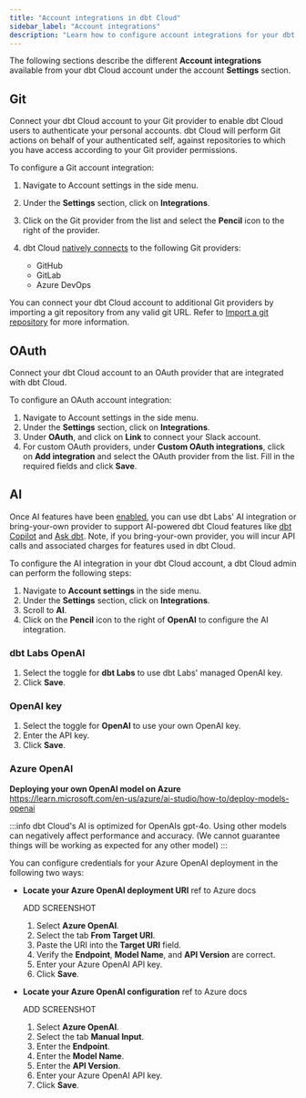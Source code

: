 ```yaml
---
title: "Account integrations in dbt Cloud"
sidebar_label: "Account integrations" 
description: "Learn how to configure account integrations for your dbt Cloud account."
---
```


The following sections describe the different **Account integrations** available from your dbt Cloud account under the account **Settings** section.

<Lightbox src="/img/docs/dbt-cloud/account-integrations.jpg" title="Example of Account integrations from the sidebar" /> 

## Git

Connect your dbt Cloud account to your Git provider to enable dbt Cloud users to authenticate your personal accounts. dbt Cloud will perform Git actions on behalf of your authenticated self, against repositories to which you have access according to your Git provider permissions.

To configure a Git account integration:
1. Navigate to Account settings in the side menu.
2. Under the **Settings** section, click on **Integrations**.
3. Click on the Git provider from the list and select the **Pencil** icon to the right of the provider.
4. dbt Cloud [natively connects](/docs/cloud/git/git-configuration-in-dbt-cloud) to the following Git providers:

   - GitHub
   - GitLab
   - Azure DevOps <Lifecycle status="enterprise" />

You can connect your dbt Cloud account to additional Git providers by importing a git repository from any valid git URL. Refer to [Import a git repository](/docs/cloud/git/import-a-project-by-git-url) for more information.

<Lightbox src="/img/docs/dbt-cloud/account-integration-git.jpg" width="85%" title="Example of the Git integration page" />

## OAuth

Connect your dbt Cloud account to an OAuth provider that are integrated with dbt Cloud. 

To configure an OAuth account integration:
1. Navigate to Account settings in the side menu.
2. Under the **Settings** section, click on **Integrations**.
3. Under **OAuth**, and click on **Link** to connect your Slack account.
4. For custom OAuth providers, under **Custom OAuth integrations**, click on **Add integration** and select the OAuth provider from the list. Fill in the required fields and click **Save**.

<Lightbox src="/img/docs/dbt-cloud/account-integration-oauth.jpg" width="85%" title="Example of the OAuth integration page" />

## AI

Once AI features have been [enabled](/docs/cloud/enable-dbt-copilot#enable-dbt-copilot), you can use dbt Labs' AI integration or bring-your-own provider to support AI-powered dbt Cloud features like [dbt Copilot](/docs/cloud/dbt-copilot) and [Ask dbt](/docs/cloud-integrations/snowflake-native-app). Note, if you bring-your-own provider, you will incur API calls and associated charges for features used in dbt Cloud.

To configure the AI integration in your dbt Cloud account, a dbt Cloud admin can perform the following steps:
1. Navigate to **Account settings** in the side menu.
2. Under the **Settings** section, click on **Integrations**.
3. Scroll to **AI**.
4. Click on the **Pencil** icon to the right of **OpenAI** to configure the AI integration.

<Lightbox src="/img/docs/dbt-cloud/account-integration-ai.jpg" width="85%" title="Example of the AI integration page" />

### dbt Labs OpenAI

1. Select the toggle for **dbt Labs** to use dbt Labs' managed OpenAI key.
2. Click **Save**.

### OpenAI key
1. Select the toggle for **OpenAI** to use your own OpenAI key.
2. Enter the API key.
3. Click **Save**.

### Azure OpenAI <Lifecycle status="beta" />

**Deploying your own OpenAI model on Azure** https://learn.microsoft.com/en-us/azure/ai-studio/how-to/deploy-models-openai

:::info
dbt Cloud's AI is optimized for OpenAIs gpt-4o. Using other models can negatively affect performance and accuracy.
(We cannot guarantee things will be working as expected for any other model)
:::

You can configure credentials for your Azure OpenAI deployment in the following two ways:

- <Expandable alt_header="From a Target URI">

    **Locate your Azure OpenAI deployment URI**
    ref to Azure docs

    ADD SCREENSHOT

    1. Select **Azure OpenAI**.
    2. Select the tab **From Target URI**.
    3. Paste the URI into the **Target URI** field.
    4. Verify the **Endpoint**, **Model Name**, and **API Version** are correct.
    5. Enter your Azure OpenAI API key.
    6. Click **Save**.
  </Expandable>

- <Expandable alt_header="Manually providing the credentials">

    **Locate your Azure OpenAI configuration**
    ref to Azure docs

    ADD SCREENSHOT

    1. Select **Azure OpenAI**.
    2. Select the tab **Manual Input**.
    3. Enter the **Endpoint**.
    4. Enter the **Model Name**.
    5. Enter the **API Version**.
    6. Enter your Azure OpenAI API key.
    7. Click **Save**.
  </Expandable>


